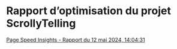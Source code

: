 # Rapport d’optimisation du projet ScrollyTelling

[Page Speed Insights - Rapport du 12 mai 2024, 14:04:31](https://pagespeed.web.dev/analysis/https-daniel-sebastien-tim-momo-com/dkrbioj1ze?form_factor=desktop)

